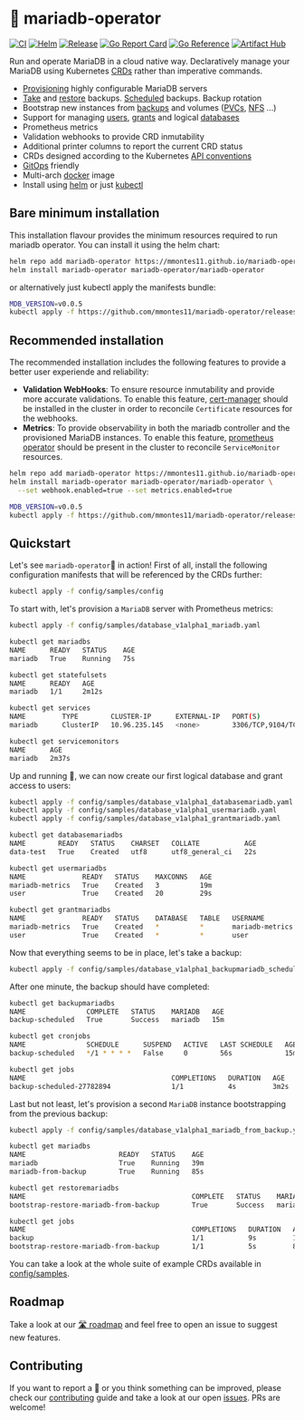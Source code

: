 # 🦭 mariadb-operator
[![CI](https://github.com/mmontes11/mariadb-operator/actions/workflows/ci.yml/badge.svg)](https://github.com/mmontes11/mariadb-operator/actions/workflows/ci.yml)
[![Helm](https://github.com/mmontes11/mariadb-operator/actions/workflows/helm.yml/badge.svg)](https://github.com/mmontes11/mariadb-operator/actions/workflows/helm.yml)
[![Release](https://github.com/mmontes11/mariadb-operator/actions/workflows/release.yml/badge.svg)](https://github.com/mmontes11/mariadb-operator/actions/workflows/release.yml)
[![Go Report Card](https://goreportcard.com/badge/github.com/mmontes11/mariadb-operator)](https://goreportcard.com/report/github.com/mmontes11/mariadb-operator)
[![Go Reference](https://pkg.go.dev/badge/github.com/mmontes11/mariadb-operator.svg)](https://pkg.go.dev/github.com/mmontes11/mariadb-operator)
[![Artifact Hub](https://img.shields.io/endpoint?url=https://artifacthub.io/badge/repository/mariadb-operator)](https://artifacthub.io/packages/helm/mariadb-operator/mariadb-operator)

Run and operate MariaDB in a cloud native way. Declaratively manage your MariaDB using Kubernetes [CRDs](https://kubernetes.io/docs/tasks/extend-kubernetes/custom-resources/custom-resource-definitions/) rather than imperative commands.

- [Provisioning](./config/samples/database_v1alpha1_mariadb.yaml) highly configurable MariaDB servers
- [Take](./config/samples/database_v1alpha1_backupmariadb.yaml) and [restore](./config/samples/database_v1alpha1_restoremariadb.yaml) backups. [Scheduled](./config/samples/database_v1alpha1_backupmariadb_scheduled.yaml) backups. Backup rotation
- Bootstrap new instances from [backups](./config/samples/database_v1alpha1_mariadb_from_backup.yaml) and volumes ([PVCs](./config/samples/database_v1alpha1_mariadb_from_pvc.yaml), [NFS](./config/samples/database_v1alpha1_mariadb_from_nfs.yaml) ...)
- Support for managing [users](./config/samples/database_v1alpha1_usermariadb.yaml), [grants](./config/samples/database_v1alpha1_grantmariadb.yaml) and logical [databases](./config/samples/database_v1alpha1_databasemariadb.yaml)
- Prometheus metrics
- Validation webhooks to provide CRD inmutability
- Additional printer columns to report the current CRD status
- CRDs designed according to the Kubernetes [API conventions](https://github.com/kubernetes/community/blob/master/contributors/devel/sig-architecture/api-conventions.md)
- [GitOps](https://opengitops.dev/) friendly
- Multi-arch [docker](https://hub.docker.com/repository/docker/mmontes11/mariadb-operator/tags?page=1&ordering=last_updated) image
- Install using [helm](./deploy/charts/mariadb-operator) or just [kubectl](./deploy/manifests)

## Bare minimum installation

This installation flavour provides the minimum resources required to run mariadb operator. You can install it using the helm chart:

```bash
helm repo add mariadb-operator https://mmontes11.github.io/mariadb-operator
helm install mariadb-operator mariadb-operator/mariadb-operator
```
or alternatively just kubectl apply the manifests bundle:

```bash
MDB_VERSION=v0.0.5
kubectl apply -f https://github.com/mmontes11/mariadb-operator/releases/download/$MDB_VERSION/manifests.min.yaml
```


## Recommended installation

The recommended installation includes the following features to provide a better user experiende and reliability:
- **Validation WebHooks**: To ensure resource inmutability and provide more accurate validations. To enable this feature, [cert-manager](https://cert-manager.io/docs/installation/) should be installed in the cluster in order to reconcile `Certificate` resources for the webhooks.
- **Metrics**: To provide observability in both the mariadb controller and the provisioned MariaDB instances. To enable this feature, [prometheus operator](https://github.com/prometheus-community/helm-charts/tree/main/charts/kube-prometheus-stack) should be present in the cluster to reconcile `ServiceMonitor` resources.

```bash
helm repo add mariadb-operator https://mmontes11.github.io/mariadb-operator
helm install mariadb-operator mariadb-operator/mariadb-operator \
  --set webhook.enabled=true --set metrics.enabled=true 
```

```bash
MDB_VERSION=v0.0.5
kubectl apply -f https://github.com/mmontes11/mariadb-operator/releases/download/$MDB_VERSION/manifests.yaml
```

## Quickstart

Let's see `mariadb-operator`🦭 in action! First of all, install the following configuration manifests that will be referenced by the CRDs further:
```bash
kubectl apply -f config/samples/config
```

To start with, let's provision a `MariaDB` server with Prometheus metrics:
```bash
kubectl apply -f config/samples/database_v1alpha1_mariadb.yaml
```
```bash
kubectl get mariadbs
NAME      READY   STATUS    AGE
mariadb   True    Running   75s

kubectl get statefulsets
NAME      READY   AGE
mariadb   1/1     2m12s

kubectl get services
NAME         TYPE        CLUSTER-IP      EXTERNAL-IP   PORT(S)             AGE
mariadb      ClusterIP   10.96.235.145   <none>        3306/TCP,9104/TCP   2m17s

kubectl get servicemonitors
NAME      AGE
mariadb   2m37s
```
Up and running 🚀, we can now create our first logical database and grant access to users:
```bash
kubectl apply -f config/samples/database_v1alpha1_databasemariadb.yaml
kubectl apply -f config/samples/database_v1alpha1_usermariadb.yaml
kubectl apply -f config/samples/database_v1alpha1_grantmariadb.yaml
```
```bash
kubectl get databasemariadbs
NAME        READY   STATUS    CHARSET   COLLATE           AGE
data-test   True    Created   utf8      utf8_general_ci   22s

kubectl get usermariadbs
NAME              READY   STATUS    MAXCONNS   AGE
mariadb-metrics   True    Created   3          19m
user              True    Created   20         29s

kubectl get grantmariadbs
NAME              READY   STATUS    DATABASE   TABLE   USERNAME          GRANTOPT   AGE
mariadb-metrics   True    Created   *          *       mariadb-metrics   false      19m
user              True    Created   *          *       user              true       36s
```
Now that everything seems to be in place, let's take a backup:
```bash
kubectl apply -f config/samples/database_v1alpha1_backupmariadb_scheduled.yaml
```
After one minute, the backup should have completed:
```bash
kubectl get backupmariadbs
NAME               COMPLETE   STATUS    MARIADB   AGE
backup-scheduled   True       Success   mariadb   15m

kubectl get cronjobs
NAME               SCHEDULE      SUSPEND   ACTIVE   LAST SCHEDULE   AGE
backup-scheduled   */1 * * * *   False     0        56s             15m

kubectl get jobs
NAME                                    COMPLETIONS   DURATION   AGE
backup-scheduled-27782894               1/1           4s         3m2s
```
Last but not least, let's provision a second `MariaDB` instance bootstrapping from the previous backup:
```bash
kubectl apply -f config/samples/database_v1alpha1_mariadb_from_backup.yaml
``` 
```bash
kubectl get mariadbs
NAME                       READY   STATUS    AGE
mariadb                    True    Running   39m
mariadb-from-backup        True    Running   85s

kubectl get restoremariadbs
NAME                                         COMPLETE   STATUS    MARIADB               AGE
bootstrap-restore-mariadb-from-backup        True       Success   mariadb-from-backup   72s

kubectl get jobs
NAME                                         COMPLETIONS   DURATION   AGE
backup                                       1/1           9s         12m
bootstrap-restore-mariadb-from-backup        1/1           5s         84s
``` 
You can take a look at the whole suite of example CRDs available in [config/samples](./config/samples/).  

## Roadmap

Take a look at our [🛣️ roadmap](./ROADMAP.md) and feel free to open an issue to suggest new features.


## Contributing

If you want to report a 🐛 or you think something can be improved, please check our [contributing](./CONTRIBUTING.md) guide and take a look at our open [issues](https://github.com/mmontes11/mariadb-operator/issues). PRs are welcome!